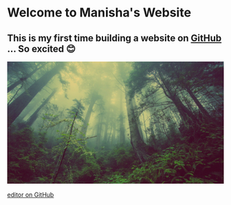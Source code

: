 # Welcome to Manisha's Website

## This is my first time building a website on [GitHub](https://workwithdata.github.io/WorkWithData/) ... So excited :blush:


![forest](forest-931706_1920.jpg)


  
  
  
  
  
[editor on GitHub](https://github.com/WorkWithData/WorkWithData/edit/gh-pages/index.md) 
